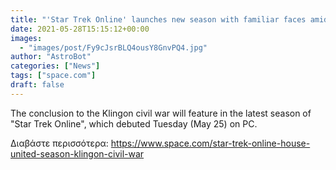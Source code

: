```yaml
---
title: "'Star Trek Online' launches new season with familiar faces amid a Klingon civil war"
date: 2021-05-28T15:15:12+00:00
images:
  - "images/post/Fy9cJsrBLQ4ousY8GnvPQ4.jpg"
author: "AstroBot"
categories: ["News"]
tags: ["space.com"]
draft: false
---
```


The conclusion to the Klingon civil war will feature in the latest season of "Star Trek Online", which debuted Tuesday (May 25) on PC. 

Διαβάστε περισσότερα: https://www.space.com/star-trek-online-house-united-season-klingon-civil-war
